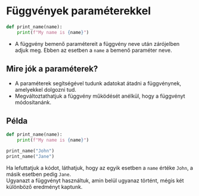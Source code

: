# Függvények paraméterekkel

```python
def print_name(name):
    print(f"My name is {name}")
```

- A függvény bemenő paramétereit a függvény neve után zárójelben adjuk meg. Ebben az esetben a `name` a bemenő paraméter neve.

## Mire jók a paraméterek?

- A paraméterek segítségével tudunk adatokat átadni a függvénynek, amelyekkel dolgozni tud.
- Megváltoztathatjuk a függvény működését anélkül, hogy a függvényt módosítanánk.

## Példa

```python
def print_name(name):
    print(f"My name is {name}")

print_name("John")
print_name("Jane")
```

Ha lefuttatjuk a kódot, láthatjuk, hogy az egyik esetben a `name` értéke `John`, a másik esetben pedig `Jane`. </br>
Ugyanazt a függvényt használtuk, amin belül ugyanaz történt, mégis két különböző eredményt kaptunk.
